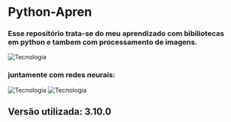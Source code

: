 # Python-Apren

### Esse repositório trata-se do meu aprendizado com bibiliotecas em python e tambem com processamento de imagens.
![Tecnologia](https://img.shields.io/badge/Python-14354C?style=for-the-badge&logo=python&logoColor=white)

<link rel="stylesheet" type='text/css' href="https://cdn.jsdelivr.net/gh/devicons/devicon@latest/devicon.min.css" />  

### juntamente com redes neurais:
![Tecnologia](https://img.shields.io/badge/dialogflow-FF9800?style=for-the-badge&logo=dialogflow&logoColor=white)
![Tecnologia](https://img.shields.io/badge/TensorFlow-FF6F00?style=for-the-badge&logo=tensorflow&logoColor=white)

## Versão utilizada: 3.10.0

